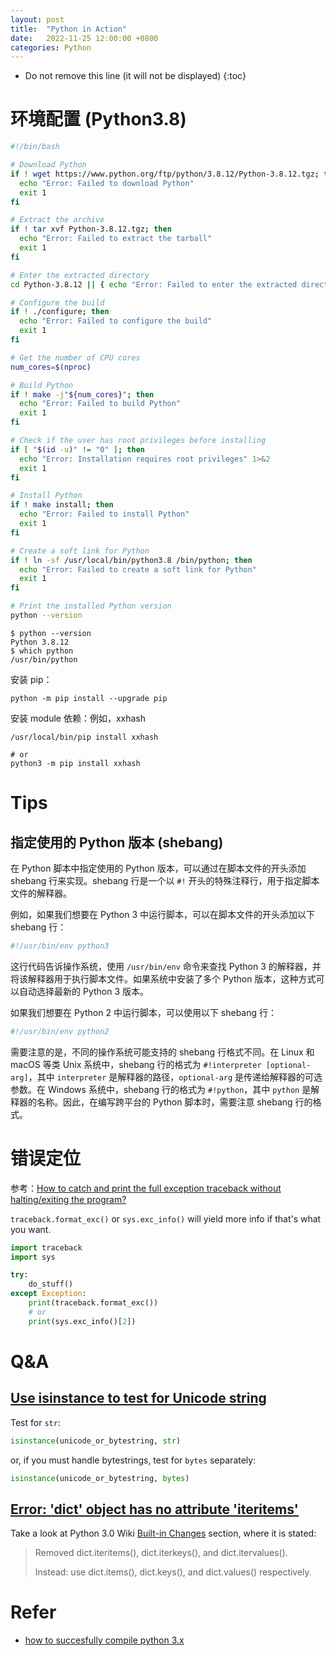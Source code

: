 ```yaml
---
layout: post
title:  "Python in Action"
date:   2022-11-25 12:00:00 +0800
categories: Python
---
```


* Do not remove this line (it will not be displayed)
{:toc}


# 环境配置 (Python3.8)

``` bash
#!/bin/bash

# Download Python
if ! wget https://www.python.org/ftp/python/3.8.12/Python-3.8.12.tgz; then
  echo "Error: Failed to download Python"
  exit 1
fi

# Extract the archive
if ! tar xvf Python-3.8.12.tgz; then
  echo "Error: Failed to extract the tarball"
  exit 1
fi

# Enter the extracted directory
cd Python-3.8.12 || { echo "Error: Failed to enter the extracted directory"; exit 1; }

# Configure the build
if ! ./configure; then
  echo "Error: Failed to configure the build"
  exit 1
fi

# Get the number of CPU cores
num_cores=$(nproc)

# Build Python
if ! make -j"${num_cores}"; then
  echo "Error: Failed to build Python"
  exit 1
fi

# Check if the user has root privileges before installing
if [ "$(id -u)" != "0" ]; then
  echo "Error: Installation requires root privileges" 1>&2
  exit 1
fi

# Install Python
if ! make install; then
  echo "Error: Failed to install Python"
  exit 1
fi

# Create a soft link for Python
if ! ln -sf /usr/local/bin/python3.8 /bin/python; then
  echo "Error: Failed to create a soft link for Python"
  exit 1
fi

# Print the installed Python version
python --version
```


```
$ python --version
Python 3.8.12
$ which python
/usr/bin/python
```

安装 pip：

```
python -m pip install --upgrade pip
```

安装 module 依赖：例如，xxhash

```
/usr/local/bin/pip install xxhash

# or
python3 -m pip install xxhash
```


# Tips

## 指定使用的 Python 版本 (shebang)

在 Python 脚本中指定使用的 Python 版本，可以通过在脚本文件的开头添加 shebang 行来实现。shebang 行是一个以 `#!` 开头的特殊注释行，用于指定脚本文件的解释器。

例如，如果我们想要在 Python 3 中运行脚本，可以在脚本文件的开头添加以下 shebang 行：

``` python
#!/usr/bin/env python3
```

这行代码告诉操作系统，使用 `/usr/bin/env` 命令来查找 Python 3 的解释器，并将该解释器用于执行脚本文件。如果系统中安装了多个 Python 版本，这种方式可以自动选择最新的 Python 3 版本。

如果我们想要在 Python 2 中运行脚本，可以使用以下 shebang 行：

``` python
#!/usr/bin/env python2
```

需要注意的是，不同的操作系统可能支持的 shebang 行格式不同。在 Linux 和 macOS 等类 Unix 系统中，shebang 行的格式为 `#!interpreter [optional-arg]`，其中 `interpreter` 是解释器的路径，`optional-arg` 是传递给解释器的可选参数。在 Windows 系统中，shebang 行的格式为 `#!python`，其中 `python` 是解释器的名称。因此，在编写跨平台的 Python 脚本时，需要注意 shebang 行的格式。



# 错误定位

参考：[How to catch and print the full exception traceback without halting/exiting the program?](https://stackoverflow.com/questions/3702675/how-to-catch-and-print-the-full-exception-traceback-without-halting-exiting-the)

`traceback.format_exc()` or `sys.exc_info()` will yield more info if that's what you want.


``` python
import traceback
import sys

try:
    do_stuff()
except Exception:
    print(traceback.format_exc())
    # or
    print(sys.exc_info()[2])
```

# Q&A

## [Use isinstance to test for Unicode string](https://stackoverflow.com/questions/24514891/use-isinstance-to-test-for-unicode-string)

Test for `str`:

``` python
isinstance(unicode_or_bytestring, str)
```

or, if you must handle bytestrings, test for `bytes` separately:

``` python
isinstance(unicode_or_bytestring, bytes)
```

## [Error: 'dict' object has no attribute 'iteritems'](https://stackoverflow.com/questions/30418481/error-dict-object-has-no-attribute-iteritems)

Take a look at Python 3.0 Wiki [Built-in Changes](https://wiki.python.org/moin/Python3.0#Built-In_Changes) section, where it is stated:

> Removed dict.iteritems(), dict.iterkeys(), and dict.itervalues().
>
> Instead: use dict.items(), dict.keys(), and dict.values() respectively.



# Refer

* [how to succesfully compile python 3.x](https://stackoverflow.com/questions/58048079/how-to-succesfully-compile-python-3-x)















